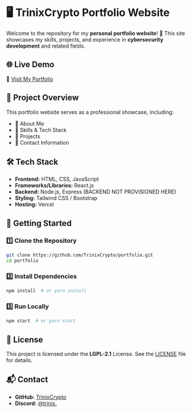 # 🖥️ TrinixCrypto Portfolio Website

Welcome to the repository for my **personal portfolio website**! 🚀 This site showcases my skills, projects, and experience in **cybersecurity development** and related fields.

## 🌐 Live Demo
🔗 [Visit My Portfolio](https://trinixcrypto.tech)

## 📂 Project Overview
This portfolio website serves as a professional showcase, including:
- 🔹 About Me
- 🔹 Skills & Tech Stack
- 🔹 Projects
- 🔹 Contact Information

## 🛠️ Tech Stack
- **Frontend:** HTML, CSS, JavaScript
- **Frameworks/Libraries:** React.js
- **Backend:** Node.js, Express (BACKEND NOT PROVISIONED HERE)
- **Styling:** Tailwind CSS / Bootstrap
- **Hosting:** Vercel

## 🚀 Getting Started
### 1️⃣ Clone the Repository
```bash
git clone https://github.com/TrinixCrypto/portfolio.git
cd portfolio
```

### 2️⃣ Install Dependencies
```bash
npm install  # or yarn install
```

### 3️⃣ Run Locally
```bash
npm start  # or yarn start
```

## 📜 License
This project is licensed under the **LGPL-2.1** License. See the [LICENSE](LICENSE) file for details.

## 📬 Contact
- **GitHub:** [TrinixCrypto](https://github.com/TrinixCrypto)
- **Discord:** [@trinix.](https://discordapp.com/users/192210511180333059)
